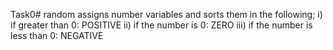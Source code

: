 Task0# random assigns number variables and sorts them in the following;
        i) if greater than 0: POSITIVE
       ii) if the number is 0: ZERO
      iii) if the number is less than 0: NEGATIVE

